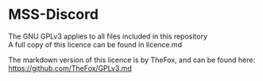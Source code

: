 # MSS-Discord

The GNU GPLv3 applies to all files included in this repository  
A full copy of this licence can be found in licence.md

The markdown version of this licence is by TheFox, and can be found here: https://github.com/TheFox/GPLv3.md
